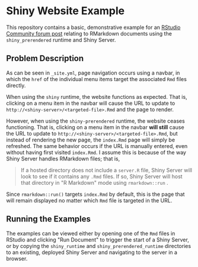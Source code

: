 # Shiny Website Example
This repository contains a basic, demonstrative example for an [RStudio Community forum post](https://community.rstudio.com/t/rmarkdown-website-using-shiny-prerendered-documents/29333/) relating to RMarkdown documents using the `shiny_prerendered` runtime and Shiny Server. 

## Problem Description

As can be seen in `_site.yml`, page navigation occurs using a navbar, in which the `href` of the individual menu items target the associated `Rmd` files directly. 

When using the `shiny` runtime, the website functions as expected. That is, clicking on a menu item in the navbar will cause the URL to update to `http://<shiny-server>/<targeted-file>.Rmd` and the page to render. 

However, when using the `shiny-prerendered` runtime, the website ceases functioning. That is, clicking on a menu item in the navbar **will still** cause the URL to update to `http://<shiny-server>/<targeted-file>.Rmd`, but instead of rendering the new page, the `index.Rmd` page will simply be refreshed. The same behavior occurs if the URL is manually entered, even without having first visited `index.Rmd`. I assume this is because of the way Shiny Server handles RMarkdown files; that is,

> If a hosted directory does not include a `server.R` file, Shiny Server will look to see if it contains any `.Rmd` files. If so, Shiny Server will host that directory in "R Markdown" mode using `rmarkdown::run` .

Since `rmarkdown::run()` targets `index.Rmd` by default, this is the page that will remain displayed no matter which `Rmd` file is targeted in the URL. 

## Running the Examples

The examples can be viewed either by opening one of the `Rmd` files in RStudio and clicking "Run Document" to trigger the start of a Shiny Server, or by copying the `shiny_runtime` and `shiny_prerendered_runtime` directories to an existing, deployed Shiny Server and navigating to the server in a browser. 
